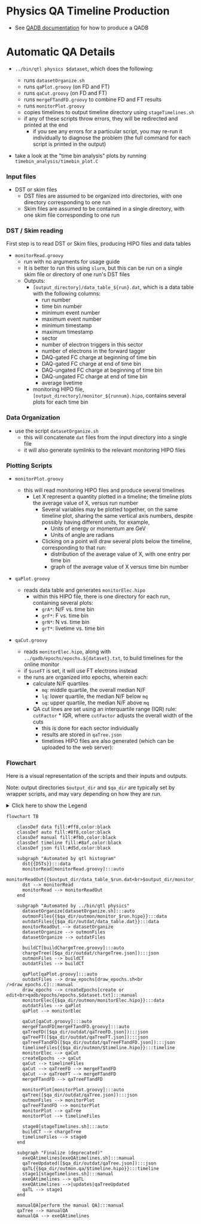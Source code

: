 # Physics QA Timeline Production

* See [QADB documentation](/doc/qa.md) for how to produce a QADB

# Automatic QA Details

* `../bin/qtl physics $dataset`, which does the following:
  * runs `datasetOrganize.sh`
  * runs `qaPlot.groovy` (on FD and FT)
  * runs `qaCut.groovy` (on FD and FT)
  * runs `mergeFTandFD.groovy` to combine FD and FT results
  * runs `monitorPlot.groovy`
  * copies timelines to output timeline directory
    using `stageTimelines.sh`
  * if any of these scripts throw errors, they will be redirected and printed at the end
    * if you see any errors for a particular script, you may re-run it individually
      to diagnose the problem (the full command for each script is printed in the output)

* take a look at the "time bin analysis" plots by running `timebin_analysis/timebin_plot.C`

### Input files
* DST or skim files
  * DST files are assumed to be organized into directories, with one directory
    corresponding to one run
  * Skim files are assumed to be contained in a single directory, with one skim file
    corresponding to one run

### DST / Skim reading
First step is to read DST or Skim files, producing HIPO files and data tables

* `monitorRead.groovy`
  * run with no arguments for usage guide
  * It is better to run this using `slurm`, but this can be run on a single skim file or
    directory of one run's DST files
  * Outputs:
    * `[output_directory]/data_table_${run}.dat`, which is a data table with the following columns:
      * run number
      * time bin number
      * minimum event number
      * maximum event number
      * minimum timestamp
      * maximum timestamp
      * sector
      * number of electron triggers in this sector
      * number of electrons in the forward tagger
      * DAQ-gated FC charge at beginning of time bin
      * DAQ-gated FC charge at end of time bin
      * DAQ-ungated FC charge at beginning of time bin
      * DAQ-ungated FC charge at end of time bin
      * average livetime
    * monitoring HIPO file, `[output_directory]/monitor_${runnum}.hipo`, contains several plots 
      for each time bin

### Data Organization
* use the script `datasetOrganize.sh`
  * this will concatenate `dat` files from the input directory into a single file
  * it will also generate symlinks to the relevant monitoring HIPO files

### Plotting Scripts
* `monitorPlot.groovy`
  * this will read monitoring HIPO files and produce several timelines
    * Let X represent a quantity plotted in a timeline; the timeline plots the
      average value of X, versus run number
      * Several variables may be plotted together, on the same timeline plot,
        sharing the same vertical axis numbers, despite possibly having
        different units, for example,
        * Units of energy or momentum are GeV
        * Units of angle are radians
      * Clicking on a point will draw several plots below the timeline,
        corresponding to that run:
        * distribution of the average value of X, with one entry per time bin
        * graph of the average value of X versus time bin number

* `qaPlot.groovy` 
  * reads data table and generates `monitorElec.hipo`
    * within this HIPO file, there is one directory for each run, containing several
      plots:
      * `grA*`: N/F vs. time bin
      * `grF*`: F vs. time bin
      * `grN*`: N vs. time bin
      * `grT*`: livetime vs. time bin

* `qaCut.groovy`
  * reads `monitorElec.hipo`, along with `../qadb/epochs/epochs.${dataset}.txt`, to build
    timelines for the online monitor
  * if `$useFT` is set, it will use FT electrons instead
  * the runs are organized into epochs, wherein each:
    * calculate N/F quartiles
      * `mq`: middle quartile, the overall median N/F
      * `lq`: lower quartile, the median N/F below `mq`
      * `uq`: upper quartile, the median N/F above `mq`
    * QA cut lines are set using an interquartile range (IQR) rule: `cutFactor` * IQR,
      where `cutFactor` adjusts the overall width of the cuts
      * this is done for each sector individually
      * results are stored in `qaTree.json`
      * timelines HIPO files are also generated (which can be uploaded to the web server):

### Flowchart

Here is a visual representation of the scripts and their inputs and outputs.

Note: output directories `$output_dir` and `$qa_dir` are typically set by wrapper scripts, and may vary depending on how they are run.

<details>
<summary>Click here to show the Legend</summary>

```mermaid
flowchart TB
    classDef data fill:#ff8,color:black
    classDef auto fill:#8f8,color:black
    classDef manual fill:#fbb,color:black
    classDef timeline fill:#8af,color:black
    classDef json fill:#d5d,color:black

    data{{Data files}}:::data
    timeline{{Timeline<br/>HIPO files}}:::timeline
    subgraph "Wrapper Script"
      auto[Automated step,<br/>by specified Wrapper Script]:::auto
    end

    manual[Manual step,<br/>not automated]:::manual
    json([JSON file]):::json
    data --> auto
    data --> manual
    auto --> timeline
    manual --> timeline
    auto --> json
```
</details>

```mermaid
flowchart TB

    classDef data fill:#ff8,color:black
    classDef auto fill:#8f8,color:black
    classDef manual fill:#fbb,color:black
    classDef timeline fill:#8af,color:black
    classDef json fill:#d5d,color:black

    subgraph "Automated by qtl histogram"
      dst{{DSTs}}:::data
      monitorRead[monitorRead.groovy]:::auto
      monitorReadOut{{$output_dir/data_table_$run.dat<br>$output_dir/monitor_$run.hipo}}:::data
      dst --> monitorRead
      monitorRead --> monitorReadOut
    end

    subgraph "Automated by ../bin/qtl physics"
      datasetOrganize[datasetOrganize.sh]:::auto
      outmonFiles{{$qa_dir/outmon/monitor_$run.hipo}}:::data
      outdatFiles{{$qa_dir/outdat/data_table.dat}}:::data
      monitorReadOut --> datasetOrganize
      datasetOrganize --> outmonFiles
      datasetOrganize --> outdatFiles

      buildCT[buildChargeTree.groovy]:::auto
      chargeTree([$qa_dir/outdat/chargeTree.json]):::json
      outmonFiles --> buildCT
      outdatFiles --> buildCT

      qaPlot[qaPlot.groovy]:::auto
      outdatFiles --> draw_epochs[draw_epochs.sh<br />draw_epochs.C]:::manual
      draw_epochs --> createEpochs[create or edit<br>qadb/epochs/epochs.$dataset.txt]:::manual
      monitorElec{{$qa_dir/outmon/monitorElec.hipo}}:::data
      outdatFiles --> qaPlot
      qaPlot --> monitorElec

      qaCut[qaCut.groovy]:::auto
      mergeFTandFD[mergeFTandFD.groovy]:::auto
      qaTreeFD([$qa_dir/outdat/qaTreeFD.json]):::json
      qaTreeFT([$qa_dir/outdat/qaTreeFT.json]):::json
      qaTreeFTandFD([$qa_dir/outdat/qaTreeFTandFD.json]):::json
      timelineFiles{{$qa_dir/outmon/$timeline.hipo}}:::timeline
      monitorElec --> qaCut
      createEpochs --> qaCut
      qaCut --> timelineFiles
      qaCut --> qaTreeFD --> mergeFTandFD
      qaCut --> qaTreeFT --> mergeFTandFD
      mergeFTandFD --> qaTreeFTandFD

      monitorPlot[monitorPlot.groovy]:::auto
      qaTree([$qa_dir/outdat/qaTree.json]):::json
      outmonFiles --> monitorPlot
      qaTreeFTandFD --> monitorPlot
      monitorPlot --> qaTree
      monitorPlot --> timelineFiles

      stage0[stageTimelines.sh]:::auto
      buildCT --> chargeTree
      timelineFiles --> stage0
    end

    subgraph "Finalize (deprecated)"
      exeQAtimelines[exeQAtimelines.sh]:::manual
      qaTreeUpdated([$qa_dir/outdat/qaTree.json]):::json
      qaTL{{$qa_dir/outmon.qa/$timeline.hipo}}:::timeline
      stage1[stageTimelines.sh]:::manual
      exeQAtimelines --> qaTL
      exeQAtimelines -->|updates|qaTreeUpdated
      qaTL --> stage1
    end

    manualQA[perform the manual QA]:::manual
    qaTree --> manualQA
    manualQA --> exeQAtimelines
```
